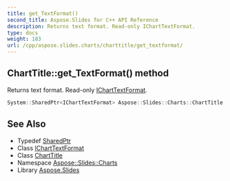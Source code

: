 ```yaml
---
title: get_TextFormat()
second_title: Aspose.Slides for C++ API Reference
description: Returns text format. Read-only IChartTextFormat.
type: docs
weight: 183
url: /cpp/aspose.slides.charts/charttitle/get_textformat/
---
```

## ChartTitle::get_TextFormat() method


Returns text format. Read-only [IChartTextFormat](../../icharttextformat/).

```cpp
System::SharedPtr<IChartTextFormat> Aspose::Slides::Charts::ChartTitle::get_TextFormat() override
```

## See Also

* Typedef [SharedPtr](../../system/sharedptr/)
* Class [IChartTextFormat](../icharttextformat/)
* Class [ChartTitle](./)
* Namespace [Aspose::Slides::Charts](../)
* Library [Aspose.Slides](../../)